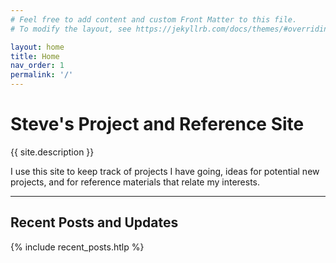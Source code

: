 ```yaml
---
# Feel free to add content and custom Front Matter to this file.
# To modify the layout, see https://jekyllrb.com/docs/themes/#overriding-theme-defaults

layout: home
title: Home
nav_order: 1
permalink: '/'
---
```


# Steve's Project and Reference Site

{{ site.description }}

I use this site to keep track of projects I have going, ideas for potential new projects, and for reference materials that relate my interests.

---

## Recent Posts and Updates

{% include recent_posts.htlp %}


